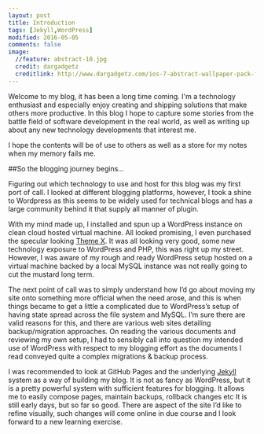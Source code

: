 ```yaml
---
layout: post
title: Introduction
tags: [Jekyll,WordPress]
modified: 2016-05-05
comments: false
image:
  //feature: abstract-10.jpg
  credit: dargadgetz
  creditlink: http://www.dargadgetz.com/ios-7-abstract-wallpaper-pack-for-iphone-5-and-ipod-touch-retina/
---
```

Welcome to my blog, it has been a long time coming. I'm a technology enthusiast and 
especially enjoy creating and shipping solutions that make others more productive. 
In this blog I hope to capture some stories from the battle field of software development
in the real world, as well as writing up about any new technology developments that interest me.

I hope the contents will be of use to others as well as a store for my notes when my memory fails me.

##So the blogging journey begins…

Figuring out which technology to use and host for this blog was my first port of call. I looked at different blogging platforms, however, I took a shine to Wordpress as this seems to be widely used for technical blogs and has a large community behind it that supply all manner of plugin.

With my mind made up, I installed and spun up a WordPress instance on clean cloud hosted virtual machine. All looked promising, I even purchased the specular looking [Theme X](http://themeforest.net/item/x-the-theme/5871901).  It was all looking very good, some new technology exposure to WordPress and PHP, this was right up my street. However, I was aware of my rough and ready WordPress setup hosted on a virtual machine backed by a local MySQL instance was not really going to cut the mustard long term.

The next point of call was to simply understand how I’d go about moving my site onto something more official when the need arose, and this is when things became to get a little a complicated due to WordPress’s setup of having state spread across the file system and MySQL. I’m sure there are valid reasons for this, and there are various web sites detailing backup/migration approaches. On reading the various documents and reviewing my own setup, I had to sensibly call into question my intended use of WordPress with respect to my blogging effort as the documents I read conveyed quite a complex migrations & backup process.

I was recommended to look at GitHub Pages and the underlying [Jekyll]( http://jekyllrb.com) system as a way of building my blog. It is not as fancy as WordPress, but it is a pretty powerful system with sufficient features for blogging. It allows me to easily compose pages, maintain backups, rollback changes etc It is still early days, but so far so good. There are aspect of the site I’d like to refine visually, such changes will come online in due course and I look forward to a new learning exercise.




